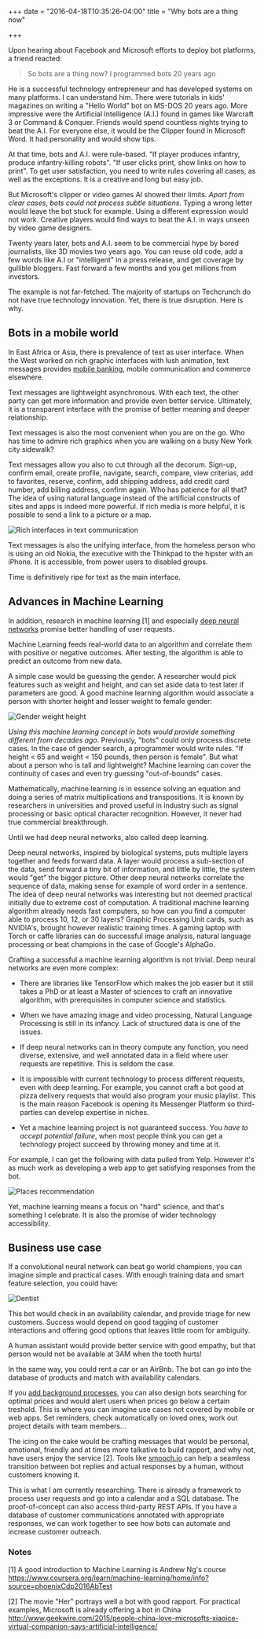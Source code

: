 +++
date = "2016-04-18T10:35:26-04:00"
title = "Why bots are a thing now"

+++

Upon hearing about Facebook and Microsoft efforts to deploy bot platforms, a friend reacted:

> So bots are a thing now? I programmed bots 20 years ago

He is a successful technology entrepreneur and has developed systems on many platforms. I can understand him. There were tutorials in kids' magazines on writing a "Hello World" bot on MS-DOS 20 years ago. More impressive were the Artificial Intelligence (A.I.) found in games like Warcraft 3 or Command & Conquer. Friends would spend countless nights trying to beat the A.I. For everyone else, it would be the Clipper found in Microsoft Word. It had personality and would show tips.

At that time, bots and A.I. were rule-based. "If player produces infantry, produce infantry-killing robots". "If user clicks print, show links on how to print". To get user satisfaction, you need to write rules covering all cases, as well as the exceptions. It is a creative and long but easy job.

But Microsoft's clipper or video games AI showed their limits. _Apart from clear cases, bots could not process subtle situations_. Typing a wrong letter would leave the bot stuck for example. Using a different expression would not work. Creative players would find ways to beat the A.I. in ways unseen by video game designers.

Twenty years later, bots and A.I. seem to be commercial hype by bored journalists, like 3D movies two years ago. You can reuse old code, add a few words like A.I or "intelligent" in a press release, and get coverage by gullible bloggers. Fast forward a few months and you get millions from investors.

The example is not far-fetched. The majority of startups on Techcrunch do not have true technology innovation. Yet, there is true disruption. Here is why.

## Bots in a mobile world

In East Africa or Asia, there is prevalence of text as user interface. When the West worked on rich graphic interfaces with lush animation, text messages provides [mobile banking](https://en.wikipedia.org/wiki/M-Pesa), mobile communication and commerce elsewhere.

Text messages are lightweight asynchronous. With each text, the other party can get more information and provide even better service. Ultimately, it is a transparent interface with the promise of better meaning and deeper relationship.

Text messages is also the most convenient when you are on the go. Who has time to admire rich graphics when you are walking on a busy New York city sidewalk?

Text messages allow you also to cut through all the decorum. Sign-up, confirm email, create profile, navigate, search, compare, view criterias, add to favorites, reserve, confirm, add shipping address, add credit card number, add billing address, confirm again. Who has patience for all that? The idea of using natural language instead of the artificial constructs of sites and apps is indeed more powerful. If rich media is more helpful, it is possible to send a link to a picture or a map.

![Rich interfaces in text communication](/images/buttons.jpg "[Rich interfaces in text communication]")

Text messages is also the unifying interface, from the homeless person who is using an old Nokia, the executive with the Thinkpad to the hipster with an iPhone. It is accessible, from power users to disabled groups.

Time is definitively ripe for text as the main interface.

## Advances in Machine Learning

In addition, research in machine learning [1] and especially [deep neural networks](https://en.wikipedia.org/wiki/Convolutional_neural_network) promise better handling of user requests.

Machine Learning feeds real-world data to an algorithm and correlate them with positive or negative outcomes. After testing, the algorithm is able to predict an outcome from new data.

A simple case would be guessing the gender. A researcher would pick features such as weight and height, and can set aside data to test later if parameters are good. A good machine learning algorithm would associate a person with shorter height and lesser weight to female gender:

![Gender weight height](/images/rplot.png "[Gender weight height")

*Using this machine learning concept in bots would provide something different from decades ago*. Previously, "bots" could only process discrete cases. In the case of gender search, a programmer would write rules. "If height < 65 and weight < 150 pounds, then person is female". But what about a person who is tall and lightweight?  Machine learning can cover the continuity of cases and even try guessing "out-of-bounds" cases.

Mathematically, machine learning is in essence solving an equation and doing a series of matrix multiplications and transpositions. It is known by researchers in universities and proved useful in industry such as signal processing or basic optical character recognition. However, it never had true commercial breakthrough.

Until we had deep neural networks, also called deep learning.

Deep neural networks, inspired by biological systems, puts multiple layers together and feeds forward data. A layer would process a sub-section of the data, send forward a tiny bit of information, and little by little, the system would "get" the bigger picture. Other deep neural networks correlate the sequence of data, making sense for example of word order in a sentence. The idea of deep neural networks was interesting but not deemed practical initially due to extreme cost of computation. A traditional machine learning algorithm already needs fast computers, so how can you find a computer able to process 10, 12, or 30 layers? Graphic Processing Unit cards, such as NVIDIA's, brought however realistic training times. A gaming laptop with Torch or caffe libraries can do successful image analysis, natural language processing or beat champions in the case of Google's AlphaGo.

Crafting a successful a machine learning algorithm is not trivial. Deep neural networks are even more complex:

* There are libraries like TensorFlow which makes the job easier but it still takes a PhD or at least a Master of sciences to craft an innovative algorithm, with prerequisites in computer science and statistics.

* When we have amazing image and video processing, Natural Language Processing is still in its infancy. Lack of structured data is one of the issues.

* If deep neural networks can in theory compute any function, you need diverse, extensive, and well annotated data in a field where user requests are repetitive. This is seldom the case.

* It is impossible with current technology to process different requests, even with deep learning. For example, you cannot craft a bot good at pizza delivery requests that would also program your music playlist. This is the main reason Facebook is opening its Messenger Platform so third-parties can develop expertise in niches.

* Yet a machine learning project is not guaranteed success. You _have to accept potential failure_, when most people think you can get a technology project succeed by throwing money and time at it.

For example, I can get the following with data pulled from Yelp. However it's as much work as developing a web app to get satisfying responses from the bot.

![Places recommendation](/images/italian.png "[Places recommendation]")

Yet, machine learning means a focus on "hard" science, and that's something I celebrate. It is also the promise of wider technology accessibility.

## Business use case

If a convolutional neural network can beat go world champions, you can imagine simple and practical cases. With enough training data and smart feature selection, you could have:

![Dentist](/images/bot-dentist.jpg "[bot dentist]")

This bot would check in an availability calendar, and provide triage for new customers. Success would depend on good tagging of customer interactions and offering good options that leaves little room for ambiguity.

A human assistant would provide better service with good empathy, but that person would not be available at 3AM when the tooth hurts!

In the same way, you could rent a car or an AirBnb. The bot can go into the database of products and match with availability calendars.

If you [add background processes](https://github.com/heri/JuliaBot), you can also design bots searching for optimal prices and would alert users when prices go below a certain treshold. This is where you can imagine use cases not covered by mobile or web apps. Set reminders, check automatically on loved ones, work out project details with team members...

The icing on the cake would be crafting messages that would be personal, emotional, friendly and at times more talkative to build rapport, and why not, have users enjoy the service [2]. Tools like [smooch.io](https://smooch.io/) can help a seamless transition between bot replies and actual responses by a human, without customers knowing it.

This is what I am currently researching. There is already a framework to process user requests and go into a calendar and a SQL database. The proof-of-concept can also access third-party REST APIs. If you have a database of customer communications annotated with appropriate responses, we can work together to see how bots can automate and increase customer outreach.

### Notes

[1] A good introduction to Machine Learning is Andrew Ng's course https://www.coursera.org/learn/machine-learning/home/info?source=phoenixCdp2016AbTest

[2] The movie "Her" portrays well a bot with good rapport. For practical examples, Microsoft is already offering a bot in China http://www.geekwire.com/2015/people-china-love-microsofts-xiaoice-virtual-companion-says-artificial-intelligence/
